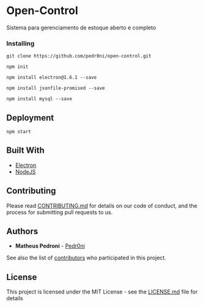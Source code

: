 # Open-Control

Sistema para gerenciamento de estoque aberto e completo

### Installing

```
git clone https://github.com/pedr0ni/open-control.git
```

```
npm init

npm install electron@1.6.1 --save

npm install jsonfile-promised --save

npm install mysql --save
```


## Deployment

```
npm start
```

## Built With

* [Electron](https://electronjs.org/)
* [NodeJS](https://nodejs.org/en/)

## Contributing

Please read [CONTRIBUTING.md](https://gist.github.com/PurpleBooth/b24679402957c63ec426) for details on our code of conduct, and the process for submitting pull requests to us.

## Authors

* **Matheus Pedroni** - [Pedr0ni](https://github.com/pedr0ni)

See also the list of [contributors](https://github.com/your/project/contributors) who participated in this project.

## License

This project is licensed under the MIT License - see the [LICENSE.md](LICENSE.md) file for details
